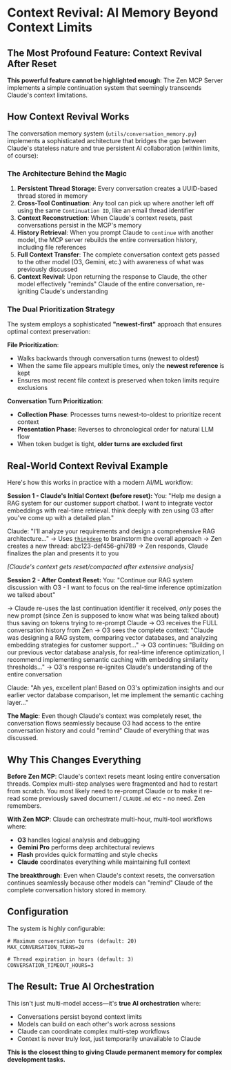 # Context Revival: AI Memory Beyond Context Limits

## **The Most Profound Feature: Context Revival After Reset**

**This powerful feature cannot be highlighted enough**: The Zen MCP Server implements a simple continuation system that seemingly transcends Claude's context limitations.

## How Context Revival Works

The conversation memory system (`utils/conversation_memory.py`) implements a sophisticated architecture that bridges the gap between Claude's stateless
nature and true persistent AI collaboration (within limits, of course):

### The Architecture Behind the Magic

1. **Persistent Thread Storage**: Every conversation creates a UUID-based thread stored in memory
2. **Cross-Tool Continuation**: Any tool can pick up where another left off using the same `Continuation ID`, like an email thread identifier
3. **Context Reconstruction**: When Claude's context resets, past conversations persist in the MCP's memory
4. **History Retrieval**: When you prompt Claude to `continue` with another model, the MCP server rebuilds the entire conversation history, including file references
5. **Full Context Transfer**: The complete conversation context gets passed to the other model (O3, Gemini, etc.) with awareness of what was previously discussed
6. **Context Revival**: Upon returning the response to Claude, the other model effectively "reminds" Claude of the entire conversation, re-igniting Claude's understanding

### The Dual Prioritization Strategy

The system employs a sophisticated **"newest-first"** approach that ensures optimal context preservation:

**File Prioritization**:
- Walks backwards through conversation turns (newest to oldest)
- When the same file appears multiple times, only the **newest reference** is kept
- Ensures most recent file context is preserved when token limits require exclusions

**Conversation Turn Prioritization**:
- **Collection Phase**: Processes turns newest-to-oldest to prioritize recent context
- **Presentation Phase**: Reverses to chronological order for natural LLM flow
- When token budget is tight, **older turns are excluded first**

## Real-World Context Revival Example

Here's how this works in practice with a modern AI/ML workflow:

**Session 1 - Claude's Initial Context (before reset):**
You: "Help me design a RAG system for our customer support chatbot. I want to integrate vector embeddings with real-time retrieval. think deeply with zen using 03 after you've come up with a detailed plan."

Claude: "I'll analyze your requirements and design a comprehensive RAG architecture..."
→ Uses [`thinkdeep`](../README.md#1-chat---general-development-chat--collaborative-thinking) to brainstorm the overall approach
→ Zen creates a new thread: abc123-def456-ghi789
→ Zen responds, Claude finalizes the plan and presents it to you

*[Claude's context gets reset/compacted after extensive analysis]*

**Session 2 - After Context Reset:**
You: "Continue our RAG system discussion with O3 - I want to focus on the real-time inference optimization we talked about"

→ Claude re-uses the last continuation identifier it received, _only_ poses the new prompt (since Zen is supposed to know what was being talked about) thus saving on tokens trying to re-prompt Claude
→ O3 receives the FULL conversation history from Zen
→ O3 sees the complete context: "Claude was designing a RAG system, comparing vector databases, and analyzing embedding strategies for customer support..."
→ O3 continues: "Building on our previous vector database analysis, for real-time inference optimization, I recommend implementing semantic caching with embedding similarity thresholds..."
→ O3's response re-ignites Claude's understanding of the entire conversation

Claude: "Ah yes, excellent plan! Based on O3's optimization insights and our earlier vector database comparison, let me implement the semantic caching layer..."

**The Magic**: Even though Claude's context was completely reset, the conversation flows seamlessly because O3 had access to the entire conversation history and could "remind" Claude of everything that was discussed.

## Why This Changes Everything

**Before Zen MCP**: Claude's context resets meant losing entire conversation threads.
Complex multi-step analyses were fragmented and had to restart from scratch. You most likely need to re-prompt Claude or to make it re-read some previously
saved document / `CLAUDE.md` etc - no need. Zen remembers.

**With Zen MCP**: Claude can orchestrate multi-hour, multi-tool workflows where:
- **O3** handles logical analysis and debugging
- **Gemini Pro** performs deep architectural reviews
- **Flash** provides quick formatting and style checks
- **Claude** coordinates everything while maintaining full context

**The breakthrough**: Even when Claude's context resets, the conversation continues seamlessly because other models can "remind" Claude of the complete conversation history stored in memory.

## Configuration

The system is highly configurable:

```env
# Maximum conversation turns (default: 20)
MAX_CONVERSATION_TURNS=20

# Thread expiration in hours (default: 3)
CONVERSATION_TIMEOUT_HOURS=3
```

## The Result: True AI Orchestration

This isn't just multi-model access—it's **true AI orchestration** where:
- Conversations persist beyond context limits
- Models can build on each other's work across sessions
- Claude can coordinate complex multi-step workflows
- Context is never truly lost, just temporarily unavailable to Claude

**This is the closest thing to giving Claude permanent memory for complex development tasks.**
